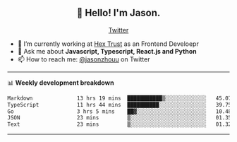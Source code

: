 <h2 align="center">👋 Hello! I'm Jason.</h2>
<p align="center">
  <a href="https://twitter.com/jasonzhouu">Twitter</a>
</p>


- 🔭 I’m currently working at [Hex Trust](https://hextrust.com/) as an Frontend Develoepr
- 💬 Ask me about **Javascript, Typescript, React.js and Python**
- 📫 How to reach me: [@jasonzhouu](https://twitter.com/jasonzhouu) on Twitter

-------

📊 **Weekly development breakdown**
<!--START_SECTION:waka-->

```txt
Markdown              13 hrs 19 mins  ███████████▒░░░░░░░░░░░░░   45.07 %
TypeScript            11 hrs 44 mins  ██████████░░░░░░░░░░░░░░░   39.75 %
Go                    3 hrs 5 mins    ██▓░░░░░░░░░░░░░░░░░░░░░░   10.48 %
JSON                  23 mins         ▒░░░░░░░░░░░░░░░░░░░░░░░░   01.35 %
Text                  23 mins         ▒░░░░░░░░░░░░░░░░░░░░░░░░   01.32 %
```

<!--END_SECTION:waka-->

-------
